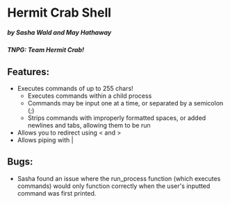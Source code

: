 # Hermit Crab Shell
##### by Sasha Wald and May Hathaway
##### TNPG: Team Hermit Crab!

## Features:
- Executes commands of up to 255 chars!
  - Executes commands within a child process
  - Commands may be input one at a time, or separated by a semicolon (;)
  - Strips commands with improperly formatted spaces, or added newlines and tabs, allowing them to be run
- Allows you to redirect using < and >
- Allows piping with |

## Bugs:
- Sasha found an issue where the run_process function (which executes commands) would only function correctly when the user's inputted command was first printed. 
